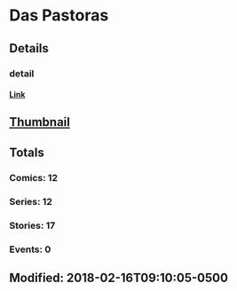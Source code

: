 # Das  Pastoras 
## Details
### detail
#### [Link](http://marvel.com/comics/creators/7736/das_pastoras?utm_campaign=apiRef&utm_source=225578a89fc76f3d20fbffda5d17a88d)
## [Thumbnail](http://i.annihil.us/u/prod/marvel/i/mg/b/40/image_not_available.jpg)
## Totals
### Comics: 12
### Series: 12
### Stories: 17
### Events: 0
## Modified: 2018-02-16T09:10:05-0500